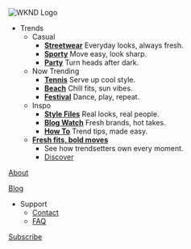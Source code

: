 ![WKND Logo](/media_1ed978beab279953a7181b9684e0d2f43e30ea32c.png)

- Trends
  - Casual
    - **[Streetwear](https://www.wknd-trendsetters.site/)** Everyday looks, always fresh.
    - **[Sporty](https://www.wknd-trendsetters.site/)** Move easy, look sharp.
    - **[Party](https://www.wknd-trendsetters.site/)** Turn heads after dark.
  - Now Trending
    - **[Tennis](https://www.wknd-trendsetters.site/)** Serve up cool style.
    - **[Beach](https://www.wknd-trendsetters.site/)** Chill fits, sun vibes.
    - **[Festival](https://www.wknd-trendsetters.site/)** Dance, play, repeat.
  - Inspo
    - **[Style Files](https://www.wknd-trendsetters.site/)** Real looks, real people.
    - **[Blog Watch](https://www.wknd-trendsetters.site/)** Fresh brands, hot takes.
    - **[How To](https://www.wknd-trendsetters.site/)** Trend tips, made easy.
  - **[Fresh fits, bold moves](https://www.wknd-trendsetters.site/)**
    - See how trendsetters own every moment.
    - [Discover](https://www.wknd-trendsetters.site/)

[About](/fashion-trends-of-the-season)

[Blog](/fashion-insights)

- Support
  - [Contact](/faq)
  - [FAQ](/faq)

[Subscribe](https://www.wknd-trendsetters.site/)